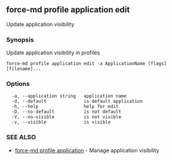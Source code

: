 ## force-md profile application edit

Update application visibility

### Synopsis

Update application visibility in profiles

```
force-md profile application edit -a ApplicationName [flags] [filename]...
```

### Options

```
  -a, --application string   application name
  -d, --default              is default application
  -h, --help                 help for edit
  -D, --no-default           is not default
  -V, --no-visible           is not visible
  -v, --visible              is visible
```

### SEE ALSO

* [force-md profile application](force-md_profile_application.md)	 - Manage application visibility

